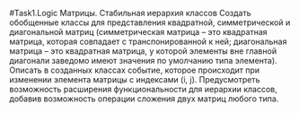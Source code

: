 ﻿#Task1.Logic Матрицы. Стабильная иерархия классов
Создать обобщенные классы для представления квадратной, симметрической и 
диагональной матриц (симметрическая матрица – это квадратная матрица, которая 
совпадает с транспонированной к ней; диагональная матрица – это квадратная матрица,
 у которой элементы вне главной диагонали заведомо имеют значения по умолчанию типа 
 элемента). Описать в созданных классах событие, которое происходит при изменении элемента 
 матрицы с индексами (i, j).  Предусмотреть возможность расширения функциональности для 
 иерархии классов, добавив возможность операции сложения двух матриц любого типа.